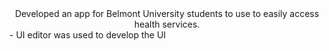<div align="center">
Developed an app for Belmont University students to use to easily access health services.
<div align="left">
- UI editor was used to develop the UI
